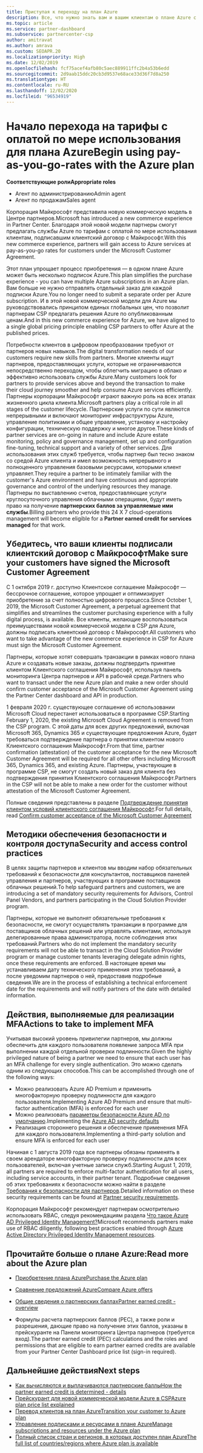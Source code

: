 ```yaml
---
title: Приступая к переходу на план Azure
description: Все, что нужно знать вам и вашим клиентам о плане Azure с оплатой по мере использования, включая первые шаги, меры безопасности и как приступить к работе.
ms.topic: article
ms.service: partner-dashboard
ms.subservice: partnercenter-csp
author: amitravat
ms.author: amrava
ms.custom: SEOAPR.20
ms.localizationpriority: High
ms.date: 12/02/2019
ms.openlocfilehash: fcf75acef4afb80c5aec889911ffc2b4a53b6edd
ms.sourcegitcommit: 2d9aab15ddc20cb3d9537e68ace33d36f7d8a250
ms.translationtype: HT
ms.contentlocale: ru-RU
ms.lasthandoff: 12/02/2020
ms.locfileid: "96534919"
---
```

# <a name="begin-using-pay-as-you-go-rates-with-the-azure-plan"></a><span data-ttu-id="ee1fe-103">Начало перехода на тарифы с оплатой по мере использования для плана Azure</span><span class="sxs-lookup"><span data-stu-id="ee1fe-103">Begin using pay-as-you-go-rates with the Azure plan</span></span>

<span data-ttu-id="ee1fe-104">**Соответствующие роли**</span><span class="sxs-lookup"><span data-stu-id="ee1fe-104">**Appropriate roles**</span></span>

- <span data-ttu-id="ee1fe-105">Агент по администрированию</span><span class="sxs-lookup"><span data-stu-id="ee1fe-105">Admin agent</span></span>
- <span data-ttu-id="ee1fe-106">Агент по продажам</span><span class="sxs-lookup"><span data-stu-id="ee1fe-106">Sales agent</span></span>


<span data-ttu-id="ee1fe-107">Корпорация Майкрософт представила новую коммерческую модель в Центре партнеров.</span><span class="sxs-lookup"><span data-stu-id="ee1fe-107">Microsoft has introduced a new commerce experience in Partner Center.</span></span>  <span data-ttu-id="ee1fe-108">Благодаря этой новой модели партнеры смогут предлагать службы Azure по тарифам с оплатой по мере использования клиентам, подписавшим клиентский договор с Майкрософт.</span><span class="sxs-lookup"><span data-stu-id="ee1fe-108">With this new commerce experience, partners will gain access to Azure services at pay-as-you-go rates for customers under the Microsoft Customer Agreement.</span></span>

<span data-ttu-id="ee1fe-109">Этот план упрощает процесс приобретения — в одном плане Azure может быть несколько подписок Azure.</span><span class="sxs-lookup"><span data-stu-id="ee1fe-109">This plan simplifies the purchase experience - you can have multiple Azure subscriptions in an Azure plan.</span></span> <span data-ttu-id="ee1fe-110">Вам больше не нужно отправлять отдельный заказ для каждой подписки Azure.</span><span class="sxs-lookup"><span data-stu-id="ee1fe-110">You no longer need to submit a separate order per Azure subscription.</span></span> <span data-ttu-id="ee1fe-111">И в этой новой коммерческой модели для Azure мы руководствовались принципом единых глобальных цен, что позволит партнерам CSP предлагать решения Azure по опубликованным ценам.</span><span class="sxs-lookup"><span data-stu-id="ee1fe-111">And in this new commerce experience for Azure, we have aligned to a single global pricing principle enabling CSP partners to offer Azure at the published prices.</span></span>

<span data-ttu-id="ee1fe-112">Потребности клиентов в цифровом преобразовании требуют от партнеров новых навыков.</span><span class="sxs-lookup"><span data-stu-id="ee1fe-112">The digital transformation needs of our customers require new skills from partners.</span></span> <span data-ttu-id="ee1fe-113">Многие клиенты ищут партнеров, предоставляющих услуги, которые не ограничиваются непосредственно переходом, чтобы облегчить миграцию в облако и эффективно использовать службы Azure.</span><span class="sxs-lookup"><span data-stu-id="ee1fe-113">Many customers look for partners to provide services above and beyond the transaction to make their cloud journey smoother and help consume Azure services efficiently.</span></span> <span data-ttu-id="ee1fe-114">Партнеры корпорации Майкрософт играют важную роль на всех этапах жизненного цикла клиента.</span><span class="sxs-lookup"><span data-stu-id="ee1fe-114">Microsoft partners play a critical role in all stages of the customer lifecycle.</span></span> <span data-ttu-id="ee1fe-115">Партнерские услуги по сути являются непрерывными и включают мониторинг инфраструктуры Azure, управление политиками и общее управление, установку и настройку конфигурации, техническую поддержку и многое другое.</span><span class="sxs-lookup"><span data-stu-id="ee1fe-115">These kinds of partner services are on-going in nature and include Azure estate monitoring, policy and governance management, set up and configuration fine-tuning, technical support and a variety of other services.</span></span> <span data-ttu-id="ee1fe-116">Для использования этих служб требуется, чтобы партнер был тесно знаком со средой Azure клиента и имел возможность непрерывного и полноценного управления базовыми ресурсами, которыми клиент управляет.</span><span class="sxs-lookup"><span data-stu-id="ee1fe-116">They require a partner to be intimately familiar with the customer's Azure environment and have continuous and appropriate governance and control of the underlying resources they manage.</span></span> <span data-ttu-id="ee1fe-117">Партнеры по выставлению счетов, предоставляющие услуги круглосуточного управления облачными операциями, будут иметь право на получение **партнерских баллов за управляемые ими службы**.</span><span class="sxs-lookup"><span data-stu-id="ee1fe-117">Billing partners who provide this 24 X 7 cloud-operations management will become eligible for a **Partner earned credit for services managed** for that work.</span></span>

## <a name="make-sure-your-customers-have-signed-the-microsoft-customer-agreement"></a><span data-ttu-id="ee1fe-118">Убедитесь, что ваши клиенты подписали клиентский договор с Майкрософт</span><span class="sxs-lookup"><span data-stu-id="ee1fe-118">Make sure your customers have signed the Microsoft Customer Agreement</span></span>

<span data-ttu-id="ee1fe-119">С 1 октября 2019 г. доступно Клиентское соглашение Майкрософт — бессрочное соглашение, которое упрощает и оптимизирует приобретение за счет полностью цифрового процесса.</span><span class="sxs-lookup"><span data-stu-id="ee1fe-119">Since October 1, 2019, the Microsoft Customer Agreement, a perpetual agreement that simplifies and streamlines the customer purchasing experience with a fully digital process, is available.</span></span> <span data-ttu-id="ee1fe-120">Все клиенты, желающие воспользоваться преимуществами новой коммерческой модели в CSP для Azure, должны подписать клиентский договор с Майкрософт.</span><span class="sxs-lookup"><span data-stu-id="ee1fe-120">All customers who want to take advantage of the new commerce experience in CSP for Azure must sign the Microsoft Customer Agreement.</span></span>

<span data-ttu-id="ee1fe-121">Партнеры, которые хотят совершать транзакции в рамках нового плана Azure и создавать новые заказы, должны подтвердить принятие клиентом Клиентского соглашения Майкрософт, используя панель мониторинга Центра партнеров и API в рабочей среде.</span><span class="sxs-lookup"><span data-stu-id="ee1fe-121">Partners who want to transact under the new Azure plan and make a new order should confirm customer acceptance of the Microsoft Customer Agreement using the Partner Center dashboard and API in production.</span></span>

<span data-ttu-id="ee1fe-122">1 февраля 2020 г. существующее соглашение об использовании Microsoft Cloud перестанет использоваться в программе CSP.</span><span class="sxs-lookup"><span data-stu-id="ee1fe-122">Starting February 1, 2020, the existing Microsoft Cloud Agreement is removed from the CSP program.</span></span> <span data-ttu-id="ee1fe-123">С этой даты для всех других предложений, включая Microsoft 365, Dynamics 365 и существующие предложения Azure, будет требоваться подтверждение партнера о принятии клиентом нового Клиентского соглашения Майкрософт.</span><span class="sxs-lookup"><span data-stu-id="ee1fe-123">From that time, partner confirmation (attestation) of the customer acceptance for the new Microsoft Customer Agreement will be required for all other offers including Microsoft 365, Dynamics 365, and existing Azure.</span></span> <span data-ttu-id="ee1fe-124">Партнеры, участвующие в программе CSP, не смогут создать новый заказ для клиента без подтверждения принятия Клиентского соглашения Майкрософт.</span><span class="sxs-lookup"><span data-stu-id="ee1fe-124">Partners in the CSP will not be able to make a new order for the customer without attestation of the Microsoft Customer Agreement.</span></span>

<span data-ttu-id="ee1fe-125">Полные сведения представлены в разделе [Подтверждение принятия клиентом условий клиентского соглашения Майкрософт](confirm-customer-agreement.md).</span><span class="sxs-lookup"><span data-stu-id="ee1fe-125">For full details, read [Confirm customer acceptance of the Microsoft Customer Agreement](confirm-customer-agreement.md)</span></span>

## <a name="security-and-access-control-practices"></a><span data-ttu-id="ee1fe-126">Методики обеспечения безопасности и контроля доступа</span><span class="sxs-lookup"><span data-stu-id="ee1fe-126">Security and access control practices</span></span>

<span data-ttu-id="ee1fe-127">В целях защиты партнеров и клиентов мы вводим набор обязательных требований к безопасности для консультантов, поставщиков панелей управления и партнеров, участвующих в программе поставщиков облачных решений.</span><span class="sxs-lookup"><span data-stu-id="ee1fe-127">To help safeguard partners and customers, we are introducing a set of mandatory security requirements for Advisors, Control Panel Vendors, and partners participating in the Cloud Solution Provider program.</span></span>

<span data-ttu-id="ee1fe-128">Партнеры, которые не выполнят обязательные требования к безопасности, не смогут осуществлять транзакции в программе для поставщиков облачных решений или управлять клиентами, используя делегированные права администратора, после соблюдения этих требований.</span><span class="sxs-lookup"><span data-stu-id="ee1fe-128">Partners who do not implement the mandatory security requirements will not be able to transact in the Cloud Solution Provider program or manage customer tenants leveraging delegate admin rights, once these requirements are enforced.</span></span> <span data-ttu-id="ee1fe-129">В настоящее время мы устанавливаем дату технического применения этих требований, а после уведомим партнеров о ней, предоставив подробные сведения.</span><span class="sxs-lookup"><span data-stu-id="ee1fe-129">We are in the process of establishing a technical enforcement date for the requirements and will notify partners of the date with detailed information.</span></span>

## <a name="actions-to-take-to-implement-mfa"></a><span data-ttu-id="ee1fe-130">Действия, выполняемые для реализации MFA</span><span class="sxs-lookup"><span data-stu-id="ee1fe-130">Actions to take to implement MFA</span></span>

<span data-ttu-id="ee1fe-131">Учитывая высокий уровень привилегии партнеров, мы должны обеспечить для каждого пользователя появление запроса MFA при выполнении каждой отдельной проверки подлинности.</span><span class="sxs-lookup"><span data-stu-id="ee1fe-131">Given the highly privileged nature of being a partner we need to ensure that each user has an MFA challenge for every single authentication.</span></span> <span data-ttu-id="ee1fe-132">Это можно сделать одним из следующих способов.</span><span class="sxs-lookup"><span data-stu-id="ee1fe-132">This can be accomplished through one of the following ways:</span></span>

- <span data-ttu-id="ee1fe-133">Можно реализовать Azure AD Premium и применить многофакторную проверку подлинности для каждого пользователя.</span><span class="sxs-lookup"><span data-stu-id="ee1fe-133">Implementing Azure AD Premium and ensure that multi-factor authentication (MFA) is enforced for each user</span></span>
- <span data-ttu-id="ee1fe-134">Можно реализовать [параметры безопасности Azure AD по умолчанию](/azure/active-directory/conditional-access/concept-conditional-access-security-defaults).</span><span class="sxs-lookup"><span data-stu-id="ee1fe-134">Implementing the [Azure AD security defaults](/azure/active-directory/conditional-access/concept-conditional-access-security-defaults)</span></span>
- <span data-ttu-id="ee1fe-135">Реализация стороннего решения и обеспечение применения MFA для каждого пользователя.</span><span class="sxs-lookup"><span data-stu-id="ee1fe-135">Implementing a third-party solution and ensure MFA is enforced for each user</span></span>

<span data-ttu-id="ee1fe-136">Начиная с 1 августа 2019 года все партнеры обязаны применять в своем арендаторе многофакторную проверку подлинности для всех пользователей, включая учетные записи служб.</span><span class="sxs-lookup"><span data-stu-id="ee1fe-136">Starting August 1, 2019, all partners are required to enforce multi-factor authentication for all users, including service accounts, in their partner tenant.</span></span> <span data-ttu-id="ee1fe-137">Подробные сведения об этих требованиях к безопасности можно найти в разделе [Требования к безопасности для партнеров](partner-security-requirements.md).</span><span class="sxs-lookup"><span data-stu-id="ee1fe-137">Detailed information on these security requirements can be found at [Partner security requirements](partner-security-requirements.md).</span></span>

<span data-ttu-id="ee1fe-138">Корпорация Майкрософт рекомендует партнерам осмотрительно использовать RBAC, следуя рекомендациям раздела [Что такое Azure AD Privileged Identity Management?](/azure/active-directory/privileged-identity-management/pim-configure)</span><span class="sxs-lookup"><span data-stu-id="ee1fe-138">Microsoft recommends partners make use of RBAC diligently, following best practices enabled through [Azure Active Directory Privileged Identity Management resources](/azure/active-directory/privileged-identity-management/pim-configure).</span></span>

## <a name="read-more-about-the-azure-plan"></a><span data-ttu-id="ee1fe-139">Прочитайте больше о плане Azure:</span><span class="sxs-lookup"><span data-stu-id="ee1fe-139">Read more about the Azure plan</span></span>

- [<span data-ttu-id="ee1fe-140">Приобретение плана Azure</span><span class="sxs-lookup"><span data-stu-id="ee1fe-140">Purchase the Azure plan</span></span>](purchase-azure-plan.md)

- [<span data-ttu-id="ee1fe-141">Сравнение предложений Azure</span><span class="sxs-lookup"><span data-stu-id="ee1fe-141">Compare Azure offers</span></span>](compare-azure-offers.md)

- [<span data-ttu-id="ee1fe-142">Общие сведения о партнерских баллах</span><span class="sxs-lookup"><span data-stu-id="ee1fe-142">Partner earned credit - overview</span></span>](partner-earned-credit.md)

- <span data-ttu-id="ee1fe-143">Формулы расчета партнерских баллов (PEC), а также роли и разрешения, дающие право на получение этих баллов, указаны в прейскуранте на Панели мониторинга Центра партнеров (требуется вход).</span><span class="sxs-lookup"><span data-stu-id="ee1fe-143">The partner earned credit (PEC) calculations and the roles and permissions that are eligible to earn partner earned credits are available from your Partner Center Dashboard price list (sign-in required).</span></span>

## <a name="next-steps"></a><span data-ttu-id="ee1fe-144">Дальнейшие действия</span><span class="sxs-lookup"><span data-stu-id="ee1fe-144">Next steps</span></span> 

- [<span data-ttu-id="ee1fe-145">Как вычисляются и выплачиваются партнерские баллы</span><span class="sxs-lookup"><span data-stu-id="ee1fe-145">How the partner earned credit is determined - details</span></span>](partner-earned-credit-explanation.md)
- [<span data-ttu-id="ee1fe-146">Прейскурант для новой коммерческой модели Azure в CSP</span><span class="sxs-lookup"><span data-stu-id="ee1fe-146">Azure plan price list explained</span></span>](azure-plan-price-list.md)
- [<span data-ttu-id="ee1fe-147">Перевод клиентов на план Azure</span><span class="sxs-lookup"><span data-stu-id="ee1fe-147">Transition your customer to Azure plan</span></span>](azure-plan-transition.md)
- [<span data-ttu-id="ee1fe-148">Управление подписками и ресурсами в плане Azure</span><span class="sxs-lookup"><span data-stu-id="ee1fe-148">Manage subscriptions and resources under the Azure plan</span></span>](azure-plan-manage.md)
- [<span data-ttu-id="ee1fe-149">Полный список стран и регионов, в которых доступен план Azure</span><span class="sxs-lookup"><span data-stu-id="ee1fe-149">The full list of countries/regions where Azure plan is available</span></span>](https://query.prod.cms.rt.microsoft.com/cms/api/am/binary/RE3QN0x)